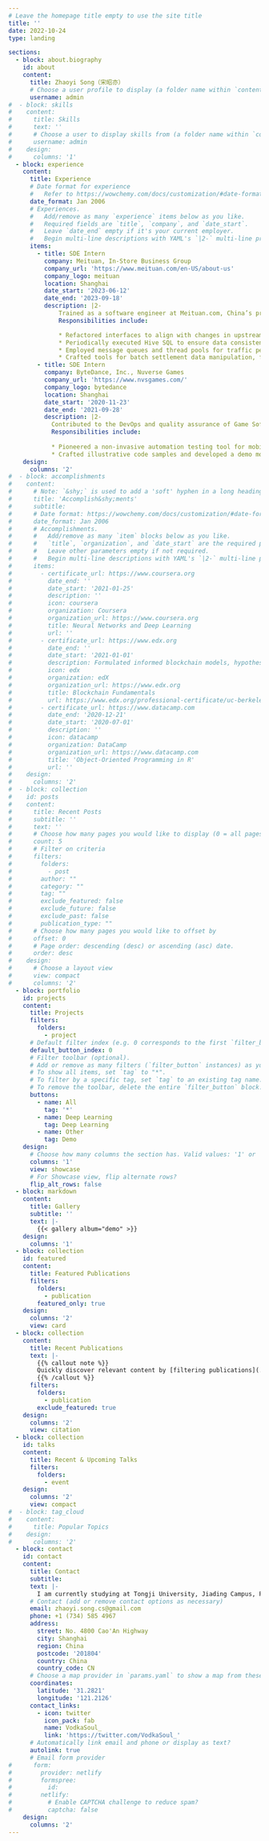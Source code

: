 ```yaml
---
# Leave the homepage title empty to use the site title
title: ''
date: 2022-10-24
type: landing

sections:
  - block: about.biography
    id: about
    content:
      title: Zhaoyi Song（宋昭亦）
      # Choose a user profile to display (a folder name within `content/authors/`)
      username: admin
#  - block: skills
#    content:
#      title: Skills
#      text: ''
#      # Choose a user to display skills from (a folder name within `content/authors/`)
#      username: admin
#    design:
#      columns: '1'
  - block: experience
    content:
      title: Experience
      # Date format for experience
      #   Refer to https://wowchemy.com/docs/customization/#date-format
      date_format: Jan 2006
      # Experiences.
      #   Add/remove as many `experience` items below as you like.
      #   Required fields are `title`, `company`, and `date_start`.
      #   Leave `date_end` empty if it's your current employer.
      #   Begin multi-line descriptions with YAML's `|2-` multi-line prefix.
      items:
        - title: SDE Intern
          company: Meituan, In-Store Business Group
          company_url: 'https://www.meituan.com/en-US/about-us'
          company_logo: meituan
          location: Shanghai
          date_start: '2023-06-12'
          date_end: '2023-09-18'
          description: |2-
              Trained as a software engineer at Meituan.com, China’s premier food delivery and local service platform, responsible for maintaining merchant details for millions of businesses and handling transaction models.
              Responsibilities include:

              * Refactored interfaces to align with changes in upstream and downstream platforms.
              * Periodically executed Hive SQL to ensure data consistency across various BUs.
              * Employed message queues and thread pools for traffic peak shaving.
              * Crafted tools for batch settlement data manipulation, facilitating change tracking.
        - title: SDE Intern
          company: ByteDance, Inc., Nuverse Games
          company_url: 'https://www.nvsgames.com/'
          company_logo: bytedance
          location: Shanghai
          date_start: '2020-11-23'
          date_end: '2021-09-28'
          description: |2-
            Contributed to the DevOps and quality assurance of Game Software Development Kit (GSDK), offering a comprehensive suite of development tools for Unity/Unreal Engine game developers to seamlessly access core game development functionalities.
            Responsibilities include:
            
            * Pioneered a non-invasive automation testing tool for mobile apps, validating SDK features and leading to an 80% improvement in test case writing efficiency over traditional UI automation methods.
            * Crafted illustrative code samples and developed a demo mobile app to showcase SDK features, typical use-case scenarios, and best practices.
    design:
      columns: '2'
#  - block: accomplishments
#    content:
#      # Note: `&shy;` is used to add a 'soft' hyphen in a long heading.
#      title: 'Accomplish&shy;ments'
#      subtitle:
#      # Date format: https://wowchemy.com/docs/customization/#date-format
#      date_format: Jan 2006
#      # Accomplishments.
#      #   Add/remove as many `item` blocks below as you like.
#      #   `title`, `organization`, and `date_start` are the required parameters.
#      #   Leave other parameters empty if not required.
#      #   Begin multi-line descriptions with YAML's `|2-` multi-line prefix.
#      items:
#        - certificate_url: https://www.coursera.org
#          date_end: ''
#          date_start: '2021-01-25'
#          description: ''
#          icon: coursera
#          organization: Coursera
#          organization_url: https://www.coursera.org
#          title: Neural Networks and Deep Learning
#          url: ''
#        - certificate_url: https://www.edx.org
#          date_end: ''
#          date_start: '2021-01-01'
#          description: Formulated informed blockchain models, hypotheses, and use cases.
#          icon: edx
#          organization: edX
#          organization_url: https://www.edx.org
#          title: Blockchain Fundamentals
#          url: https://www.edx.org/professional-certificate/uc-berkeleyx-blockchain-fundamentals
#        - certificate_url: https://www.datacamp.com
#          date_end: '2020-12-21'
#          date_start: '2020-07-01'
#          description: ''
#          icon: datacamp
#          organization: DataCamp
#          organization_url: https://www.datacamp.com
#          title: 'Object-Oriented Programming in R'
#          url: ''
#    design:
#      columns: '2'
#  - block: collection
#    id: posts
#    content:
#      title: Recent Posts
#      subtitle: ''
#      text: ''
#      # Choose how many pages you would like to display (0 = all pages)
#      count: 5
#      # Filter on criteria
#      filters:
#        folders:
#          - post
#        author: ""
#        category: ""
#        tag: ""
#        exclude_featured: false
#        exclude_future: false
#        exclude_past: false
#        publication_type: ""
#      # Choose how many pages you would like to offset by
#      offset: 0
#      # Page order: descending (desc) or ascending (asc) date.
#      order: desc
#    design:
#      # Choose a layout view
#      view: compact
#      columns: '2'
  - block: portfolio
    id: projects
    content:
      title: Projects
      filters:
        folders:
          - project
      # Default filter index (e.g. 0 corresponds to the first `filter_button` instance below).
      default_button_index: 0
      # Filter toolbar (optional).
      # Add or remove as many filters (`filter_button` instances) as you like.
      # To show all items, set `tag` to "*".
      # To filter by a specific tag, set `tag` to an existing tag name.
      # To remove the toolbar, delete the entire `filter_button` block.
      buttons:
        - name: All
          tag: '*'
        - name: Deep Learning
          tag: Deep Learning
        - name: Other
          tag: Demo
    design:
      # Choose how many columns the section has. Valid values: '1' or '2'.
      columns: '1'
      view: showcase
      # For Showcase view, flip alternate rows?
      flip_alt_rows: false
  - block: markdown
    content:
      title: Gallery
      subtitle: ''
      text: |-
        {{< gallery album="demo" >}}
    design:
      columns: '1'
  - block: collection
    id: featured
    content:
      title: Featured Publications
      filters:
        folders:
          - publication
        featured_only: true
    design:
      columns: '2'
      view: card
  - block: collection
    content:
      title: Recent Publications
      text: |-
        {{% callout note %}}
        Quickly discover relevant content by [filtering publications](./publication/).
        {{% /callout %}}
      filters:
        folders:
          - publication
        exclude_featured: true
    design:
      columns: '2'
      view: citation
  - block: collection
    id: talks
    content:
      title: Recent & Upcoming Talks
      filters:
        folders:
          - event
    design:
      columns: '2'
      view: compact
#  - block: tag_cloud
#    content:
#      title: Popular Topics
#    design:
#      columns: '2'
  - block: contact
    id: contact
    content:
      title: Contact
      subtitle:
      text: |-
        I am currently studying at Tongji University, Jiading Campus, P.R. China.
      # Contact (add or remove contact options as necessary)
      email: zhaoyi.song.cs@gmail.com
      phone: +1 (734) 585 4967
      address:
        street: No. 4800 Cao'An Highway
        city: Shanghai
        region: China
        postcode: '201804'
        country: China
        country_code: CN
      # Choose a map provider in `params.yaml` to show a map from these coordinates
      coordinates:
        latitude: '31.2821'
        longitude: '121.2126'  
      contact_links:
        - icon: twitter
          icon_pack: fab
          name: VodkaSoul_
          link: 'https://twitter.com/VodkaSoul_'
      # Automatically link email and phone or display as text?
      autolink: true
      # Email form provider
#      form:
#        provider: netlify
#        formspree:
#          id:
#        netlify:
#          # Enable CAPTCHA challenge to reduce spam?
#          captcha: false
    design:
      columns: '2'
---
```

